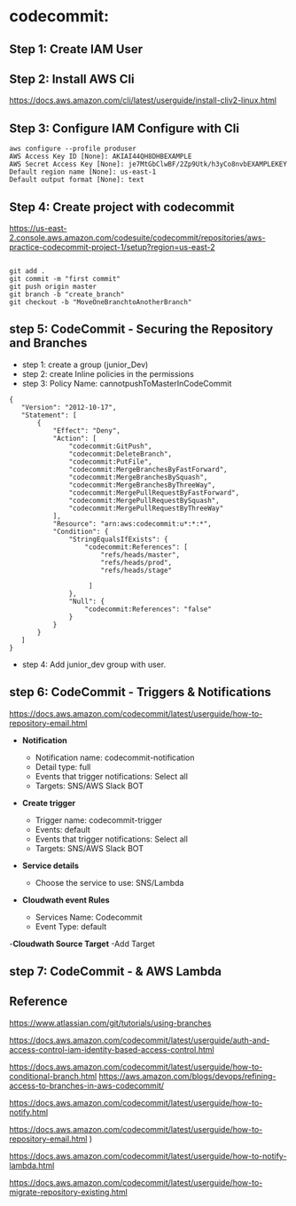 # codecommit:

## Step 1: Create IAM User 

## Step 2: Install AWS Cli 

https://docs.aws.amazon.com/cli/latest/userguide/install-cliv2-linux.html

## Step 3: Configure IAM Configure with Cli

```
aws configure --profile produser
AWS Access Key ID [None]: AKIAI44QH8DHBEXAMPLE
AWS Secret Access Key [None]: je7MtGbClwBF/2Zp9Utk/h3yCo8nvbEXAMPLEKEY
Default region name [None]: us-east-1
Default output format [None]: text
```

## Step 4: Create project with codecommit
https://us-east-2.console.aws.amazon.com/codesuite/codecommit/repositories/aws-practice-codecommit-project-1/setup?region=us-east-2

```

git add .
git commit -m "first commit"
git push origin master 
git branch -b "create_branch"
git checkout -b "MoveOneBranchtoAnotherBranch"

```


## step 5: CodeCommit - Securing the Repository and Branches

 - step 1: create a group (junior_Dev)
 - step 2: create Inline policies in the permissions 
 - step 3: Policy Name: cannotpushToMasterInCodeCommit
 ```
{
    "Version": "2012-10-17",
    "Statement": [
        {
            "Effect": "Deny",
            "Action": [
                "codecommit:GitPush",
                "codecommit:DeleteBranch",
                "codecommit:PutFile",
                "codecommit:MergeBranchesByFastForward",
                "codecommit:MergeBranchesBySquash",
                "codecommit:MergeBranchesByThreeWay",
                "codecommit:MergePullRequestByFastForward",
                "codecommit:MergePullRequestBySquash",
                "codecommit:MergePullRequestByThreeWay"
            ],
            "Resource": "arn:aws:codecommit:u*:*:*",
            "Condition": {
                "StringEqualsIfExists": {
                    "codecommit:References": [
                        "refs/heads/master", 
                        "refs/heads/prod",
                        "refs/heads/stage"

                     ]
                },
                "Null": {
                    "codecommit:References": "false"
                }
            }
        }
    ]
}

```

 - step 4: Add junior_dev group with user. 



## step 6: CodeCommit - Triggers & Notifications

https://docs.aws.amazon.com/codecommit/latest/userguide/how-to-repository-email.html

- **Notification**
    - Notification name: codecommit-notification
    - Detail type: full
    - Events that trigger notifications: Select all
    - Targets: SNS/AWS Slack BOT

- **Create trigger**
    - Trigger name: codecommit-trigger
    - Events: default
    - Events that trigger notifications: Select all
    - Targets: SNS/AWS Slack BOT

- **Service details**
    - Choose the service to use: SNS/Lambda

- **Cloudwath event Rules**
    - Services Name: Codecommit
    - Event Type: default

-**Cloudwath Source Target**
    -Add Target

## step 7: CodeCommit - & AWS Lambda



## Reference


https://www.atlassian.com/git/tutorials/using-branches


https://docs.aws.amazon.com/codecommit/latest/userguide/auth-and-access-control-iam-identity-based-access-control.html

https://docs.aws.amazon.com/codecommit/latest/userguide/how-to-conditional-branch.html
https://aws.amazon.com/blogs/devops/refining-access-to-branches-in-aws-codecommit/

https://docs.aws.amazon.com/codecommit/latest/userguide/how-to-notify.html

https://docs.aws.amazon.com/codecommit/latest/userguide/how-to-repository-email.html )

https://docs.aws.amazon.com/codecommit/latest/userguide/how-to-notify-lambda.html

https://docs.aws.amazon.com/codecommit/latest/userguide/how-to-migrate-repository-existing.html


